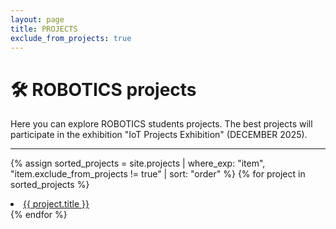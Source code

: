 ```yaml
---
layout: page
title: PROJECTS
exclude_from_projects: true
---
```


# 🛠️ ROBOTICS projects
Here you can explore ROBOTICS students projects.
The best projects will participate in the exhibition "IoT Projects Exhibition" (DECEMBER 2025).

---

{% assign sorted_projects = site.projects | where_exp: "item", "item.exclude_from_projects != true" | sort: "order" %}
{% for project in sorted_projects %}
  <li>
    <a href="{{ project.url | relative_url }}">{{ project.title }}</a>
  </li>
{% endfor %}
